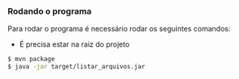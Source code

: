 ### Rodando o programa

Para rodar o programa é necessário rodar os seguintes comandos:
- É precisa estar na raiz do projeto

```sh
$ mvn package
$ java -jar target/listar_arquivos.jar
```
